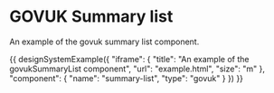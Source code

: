 ---
---
# GOVUK Summary list

An example of the govuk summary list component.

{{ designSystemExample({
"iframe": {
    "title": "An example of the govukSummaryList component",
    "url": "example.html",
    "size": "m"
},
"component": {
    "name": "summary-list",
    "type": "govuk"
}
}) }}
